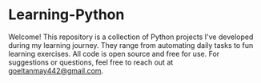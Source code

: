 # Learning-Python

Welcome! This repository is a collection of Python projects I've developed during my learning journey. They range from automating daily tasks to fun learning exercises. All code is open source and free for use. For suggestions or questions, feel free to reach out at goeltanmay442@gmail.com.
